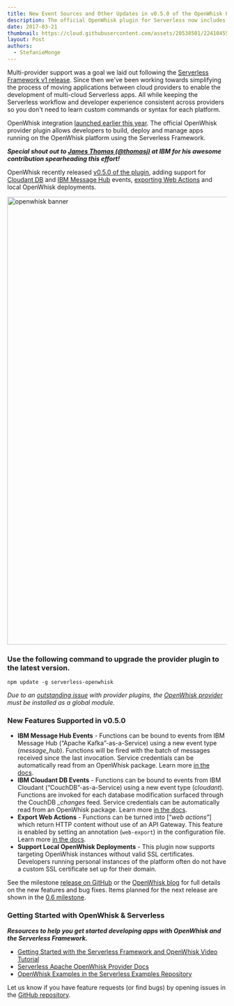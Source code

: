 ```yaml
---
title: New Event Sources and Other Updates in v0.5.0 of the OpenWhisk Plugin for the Serverless Framework
description: The official OpenWhisk plugin for Serverless now includes support for Cloudant DB and IBM Message Hub events, exporting Web Actions and more.
date: 2017-03-21
thumbnail: https://cloud.githubusercontent.com/assets/20538501/22410455/110d1f36-e65e-11e6-8db8-87e834504e13.jpg
layout: Post
authors:
  - StefanieMonge
---
```

Multi-provider support was a goal we laid out following the [Serverless Framework v1 release](https://serverless.com/blog/serverless-post-1.0/). Since then we've been working towards simplifying the process of moving applications between cloud providers to enable the development of multi-cloud Serverless apps. All while keeping the Serverless workflow and developer experience consistent across providers so you don't need to learn custom commands or syntax for each platform.

OpenWhisk integration [launched earlier this year](https://serverless.com/blog/openwhisk-integration-with-serverless/). The official OpenWhisk provider plugin allows developers to build, deploy and manage apps running on the OpenWhisk platform using the Serverless Framework. 

***Special shout out to [James Thomas (@thomasj)](https://twitter.com/thomasj) at IBM for his awesome contribution spearheading this effort!***

OpenWhisk recently released [v0.5.0 of the plugin](https://github.com/serverless/serverless-openwhisk/releases/tag/v0.5.0), adding support for [Cloudant DB](https://cloudant.com/) and [IBM Message Hub](https://developer.ibm.com/messaging/message-hub/) events, [exporting Web Actions](https://github.com/openwhisk/openwhisk/blob/master/docs/webactions.md) and local OpenWhisk deployments.

<img width="1028" alt="openwhisk banner" src="https://cloud.githubusercontent.com/assets/20538501/24154626/b86ad64a-0e1f-11e7-8e12-979b8d194430.png">

### Use the following command to upgrade the provider plugin to the latest version.

```
npm update -g serverless-openwhisk
```

*Due to an [outstanding issue](https://github.com/serverless/serverless/issues/2895) with provider plugins, the [OpenWhisk provider](https://github.com/serverless/serverless-openwhisk) must be installed as a global module.*

### New Features Supported in v0.5.0

- **IBM Message Hub Events** - Functions can be bound to events from IBM Message Hub (“Apache Kafka”-as-a-Service) using a new event type (*message_hub*). Functions will be fired with the batch of messages received since the last invocation. Service credentials can be automatically read from an OpenWhisk package. Learn more [in the docs](https://serverless.com/framework/docs/providers/openwhisk/events/messagehub/).
- **IBM Cloudant DB Events** - Functions can be bound to events from IBM Cloudant (“CouchDB”-as-a-Service) using a new event type (*cloudant*). Functions are invoked for each database modification surfaced through the CouchDB *_changes* feed. Service credentials can be automatically read from an OpenWhisk package. Learn more [in the docs](https://serverless.com/framework/docs/providers/openwhisk/events/cloudant/).
- **Export Web Actions** - Functions can be turned into [“*web actions*”] which return HTTP content without use of an API Gateway. This feature is enabled by setting an annotation (`web-export`) in the configuration file. Learn more [in the docs](https://serverless.com/framework/docs/providers/openwhisk/guide/web-actions/).
- **Support Local OpenWhisk Deployments** - This plugin now supports targeting OpenWhisk instances without valid SSL certificates. Developers running personal instances of the platform often do not have a custom SSL certificate set up for their domain.

See the milestone [release on GitHub](https://github.com/serverless/serverless-openwhisk/milestone/1?closed=1) or the [OpenWhisk blog](https://medium.com/openwhisk/updated-openwhisk-support-in-the-serverless-framework-62d1c3d7c112#.s6pivymqo) for full details on the new features and bug fixes. Items planned for the next release are shown in the [0.6 milestone](https://github.com/serverless/serverless-openwhisk/milestone/2).

### Getting Started with OpenWhisk & Serverless

***Resources to help you get started developing apps with OpenWhisk and the Serverless Framework.***

- [Getting Started with the Serverless Framework and OpenWhisk Video Tutorial](https://www.youtube.com/watch?v=GJY10W98Itc)
- [Serverless Apache OpenWhisk Provider Docs](https://serverless.com/framework/docs/providers/openwhisk/)
- [OpenWhisk Examples in the Serverless Examples Repository](https://github.com/serverless/examples)

Let us know if you have feature requests (or find bugs) by opening issues in the [GitHub repository](https://github.com/serverless/serverless-openwhisk/milestone/2).
